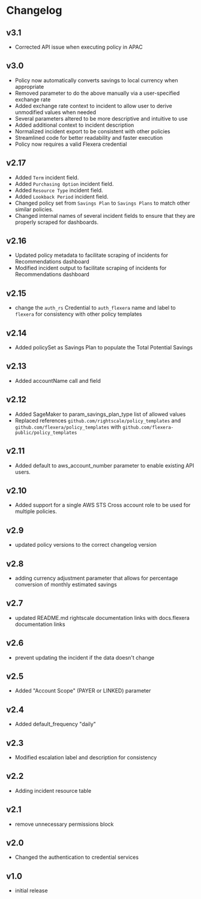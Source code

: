# Changelog

## v3.1

- Corrected API issue when executing policy in APAC

## v3.0

- Policy now automatically converts savings to local currency when appropriate
- Removed parameter to do the above manually via a user-specified exchange rate
- Added exchange rate context to incident to allow user to derive unmodified values when needed
- Several parameters altered to be more descriptive and intuitive to use
- Added additional context to incident description
- Normalized incident export to be consistent with other policies
- Streamlined code for better readability and faster execution
- Policy now requires a valid Flexera credential

## v2.17

- Added `Term` incident field.
- Added `Purchasing Option` incident field.
- Added `Resource Type` incident field.
- Added `Lookback Period` incident field.
- Changed policy set from `Savings Plan` to `Savings Plans` to match other similar policies.
- Changed internal names of several incident fields to ensure that they are properly scraped for dashboards.

## v2.16

- Updated policy metadata to facilitate scraping of incidents for Recommendations dashboard
- Modified incident output to facilitate scraping of incidents for Recommendations dashboard

## v2.15

- change the `auth_rs` Credential to `auth_flexera` name and label to `flexera` for consistency with other policy templates

## v2.14

- Added policySet as Savings Plan to populate the Total Potential Savings

## v2.13

- Added accountName call and field

## v2.12

- Added SageMaker to param_savings_plan_type list of allowed values
- Replaced references `github.com/rightscale/policy_templates` and `github.com/flexera/policy_templates` with `github.com/flexera-public/policy_templates`

## v2.11

- Added default to aws_account_number parameter to enable existing API users.

## v2.10

- Added support for a single AWS STS Cross account role to be used for multiple policies.

## v2.9

- updated policy versions to the correct changelog version

## v2.8

- adding currency adjustment parameter that allows for percentage conversion of monthly estimated savings

## v2.7

- updated README.md rightscale documentation links with docs.flexera documentation links

## v2.6

- prevent updating the incident if the data doesn't change

## v2.5

- Added "Account Scope" (PAYER or LINKED) parameter

## v2.4

- Added default_frequency "daily"

## v2.3

- Modified escalation label and description for consistency

## v2.2

- Adding incident resource table

## v2.1

- remove unnecessary permissions block

## v2.0

- Changed the authentication to credential services

## v1.0

- initial release

